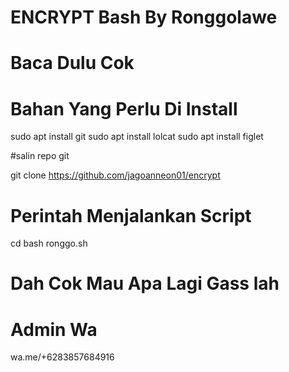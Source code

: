 # ENCRYPT Bash By Ronggolawe
# Baca Dulu Cok

# Bahan Yang Perlu Di Install

sudo apt install git
sudo apt install lolcat
sudo apt install figlet

#salin repo git

git clone https://github.com/jagoanneon01/encrypt

# Perintah Menjalankan Script
cd
bash ronggo.sh

# Dah Cok Mau Apa Lagi Gass lah
# Admin Wa
wa.me/+6283857684916
